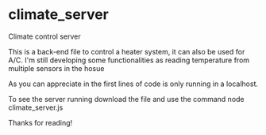 # climate_server
Climate control server

This is a back-end file to control a heater system, it can also be used for A/C. I'm still developing some functionalities as reading temperature from multiple sensors in the hosue

As you can appreciate in the first lines of code is only running in a localhost. 

To see the server running download the file and use the command node climate_server.js

Thanks for reading!

